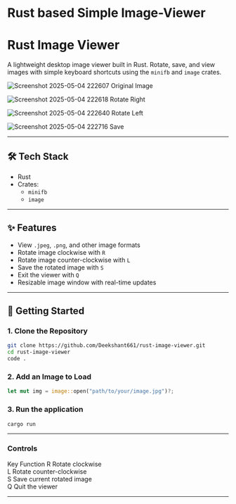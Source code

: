 # Rust based Simple Image-Viewer

# Rust Image Viewer

A lightweight desktop image viewer built in Rust. Rotate, save, and view images with simple keyboard shortcuts using the `minifb` and `image` crates.

![Screenshot 2025-05-04 222607](https://github.com/user-attachments/assets/7984ef59-5364-4bc2-bfc8-6fd869ff9e96)
Original Image

![Screenshot 2025-05-04 222618](https://github.com/user-attachments/assets/ee6dc017-d351-4473-a23b-4b524cbcc20c)
Rotate Right

![Screenshot 2025-05-04 222640](https://github.com/user-attachments/assets/015ca4fd-6779-4595-91b6-6de428a4ac56)
Rotate Left

![Screenshot 2025-05-04 222716](https://github.com/user-attachments/assets/aee9841c-5d5f-4463-806d-660bdbef6fde)
Save

---


## 🛠️ Tech Stack

- Rust
- Crates:
  - `minifb`
  - `image`

---

## ✨ Features

- View `.jpeg`, `.png`, and other image formats
- Rotate image clockwise with `R`
- Rotate image counter-clockwise with `L`
- Save the rotated image with `S`
- Exit the viewer with `Q`
- Resizable image window with real-time updates

---

## 🚀 Getting Started

### 1. Clone the Repository

```bash
git clone https://github.com/Deekshant661/rust-image-viewer.git
cd rust-image-viewer
code .
```

### 2. Add an Image to Load
```rust
let mut img = image::open("path/to/your/image.jpg")?;
```

### 3. Run the application
```bash
cargo run
```

---

### Controls 
Key     Function
R       Rotate clockwise  
L       Rotate counter-clockwise  
S       Save current rotated image  
Q       Quit the viewer  

---
